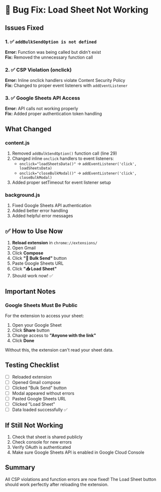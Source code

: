 # 🔧 Bug Fix: Load Sheet Not Working

## Issues Fixed

### 1. ✅ `addBulkSendOption is not defined`
**Error:** Function was being called but didn't exist  
**Fix:** Removed the unnecessary function call

### 2. ✅ CSP Violation (onclick)
**Error:** Inline onclick handlers violate Content Security Policy  
**Fix:** Changed to proper event listeners with `addEventListener`

### 3. ✅ Google Sheets API Access
**Error:** API calls not working properly  
**Fix:** Added proper authentication token handling

## What Changed

### content.js
1. Removed `addBulkSendOption()` function call (line 29)
2. Changed inline `onclick` handlers to event listeners:
   - `onclick="loadSheetsData()"` → `addEventListener('click', loadSheetsData)`
   - `onclick="closeBulkModal()"` → `addEventListener('click', closeBulkModal)`
3. Added proper setTimeout for event listener setup

### background.js
1. Fixed Google Sheets API authentication
2. Added better error handling
3. Added helpful error messages

## ✅ How to Use Now

1. **Reload extension** in `chrome://extensions/`
2. Open Gmail
3. Click **Compose**
4. Click **"📧 Bulk Send"** button
5. Paste Google Sheets URL
6. Click **"📥 Load Sheet"**
7. Should work now! ✅

## Important Notes

### Google Sheets Must Be Public
For the extension to access your sheet:

1. Open your Google Sheet
2. Click **Share** button
3. Change access to **"Anyone with the link"**
4. Click **Done**

Without this, the extension can't read your sheet data.

## Testing Checklist

- [ ] Reloaded extension
- [ ] Opened Gmail compose
- [ ] Clicked "Bulk Send" button
- [ ] Modal appeared without errors
- [ ] Pasted Google Sheets URL
- [ ] Clicked "Load Sheet"
- [ ] Data loaded successfully ✅

## If Still Not Working

1. Check that sheet is shared publicly
2. Check console for new errors
3. Verify OAuth is authenticated
4. Make sure Google Sheets API is enabled in Google Cloud Console

## Summary

All CSP violations and function errors are now fixed! The Load Sheet button should work perfectly after reloading the extension.



